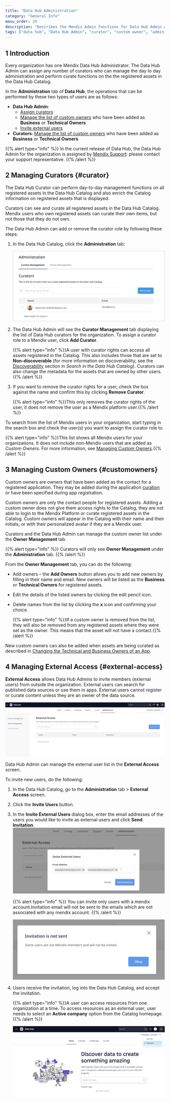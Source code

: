 ```yaml
---
title: "Data Hub Administration"
category: "General Info"
menu_order: 20
description: "Describes the Mendix Admin functions for Data Hub Admin and curators."
tags: ["data hub", "Data Hub Admin", "curator", "custom owner", "administration"]
---
```


## 1 Introduction

Every organization has one Mendix Data Hub Administrator. The Data Hub Admin can assign any number of curators who can manage the day to day administration and perform curate functions on the the registered assets in the Data Hub Catalog.

In the **Administration** tab of **Data Hub**, the operations that can be performed by these two types of users are as follows:

* **Data Hub Admin**:
  * [Assign curators](#curator)
  * [Manage the list of custom owners](#customowners) who have been added as **Business** or **Technical Owners**
  * [Invite external users](#external-access)
* **Curators**:
  [Manage the list of custom owners](#customowners) who have been added as **Business** or **Technical Owners**

{{% alert type="info" %}}
In the current release of Data Hub, the Data Hub Admin for the organization is assigned by [Mendix Support](https://support.mendix.com/hc/en-us): please contact your support representative.
{{% /alert %}}

## 2 Managing Curators {#curator}

The Data Hub Curator can perform day-to-day management functions on all registered assets in the Data Hub Catalog and also enrich the Catalog information on registered assets that is displayed.

Curators can see and curate all registered assets in the Data Hub Catalog. Mendix users who own registered assets can curate their own items, but not those that they do not own.

The Data Hub Admin can add or remove the curator role by following these steps:

1. In the Data Hub Catalog, click the **Administration** tab:

	![Administration](attachments/data-hub-admin/administration.png)

2. The Data Hub Admin will see the **Curator Management** tab displaying  the list of Data Hub curators for the organization. To assign a curator role to a Mendix user, click **Add Curator**.

    {{% alert type="info" %}}A user with curator rights can access all assets registered in the Catalog. This also includes those that are set to **Non-discoverable** (for more information on discoverability, see the [Discoverability](/data-hub/data-hub-catalog/search#discoverability-metadata) section in *Search in the Data Hub Catalog*). Curators can also change the metadata for the assets that are owned by other users. {{% /alert %}}
   
3. If you want to remove the curator rights for a user, check the box against the name and confirm this by clicking **Remove Curator**.
   
    {{% alert type="info" %}}This only removes the curator rights of the user, it does not remove the user as a Mendix platform user.{{% /alert %}}

To search from the list of Mendix users in your organization, start typing in the search box and check the user(s) you want to assign the curator role to.

{{% alert type="info" %}}This list shows all Mendix users for your organizations. It does not include non-Mendix users that are added as *Custom Owners*. For more information, see [Managing Custom Owners](#customowners).{{% /alert %}}

## 3 Managing Custom Owners {#customowners}

Custom owners are owners that have been added as the contact for a registered application. They may be added during the application [curation](/data-hub/data-hub-catalog/curate#custom-owner) or have been specified during app registration.

Custom owners are only the contact people for registered assets. Adding a custom owner does not give them access rights to the Catalog, they are not able to login to the Mendix Platform or curate registered assets in the Catalog. Custom owners will appear in the Catalog with their name and their initials, or with their personalized avatar if they are a Mendix user.

Curators and the Data Hub Admin can manage the custom owner list under the **Owner Management** tab.

{{% alert type="info" %}}
Curators will only see  **Owner Management** under the **Administration** tab.
{{% /alert %}}

From the **Owner Management** tab, you can do the following:

* Add owners – the **Add Owners** button allows you to add new owners by filling in their name and email. New owners will be listed as the **Business** or **Technical Owners** for registered assets.

* Edit the details of the listed owners by clicking the edit pencil icon.
* Delete names from the list by clicking the **x** icon and confirming your choice.

	{{% alert type="info" %}}If a custom owner is removed from the list, they will also be removed from any registered assets where they were set as the owner. This means that the asset will not have a contact.{{% /alert %}}

New custom owners can also be added when assets are being curated as described in [Changing the Technical and Business Owners of an App](/data-hub/data-hub-catalog/curate#custom-owner).

## 4 Managing External Access {#external-access}

**External Access** allows Data Hub Admins to invite members (external users) from outside the organization. External users can search for published data sources or use them in apps. External users cannot register or curate content unless they are an owner of the data source.

![External Access](attachments/data-hub-admin/ExternalAccessOverview.PNG)

Data Hub Admin can manage the external user list in the **External Access** screen. 

To invite new users, do the following:

1. In the Data Hub Catalog, go to the **Administration** tab > **External Access** screen.

2. Click the **Invite Users** button.

3. In the **Invite External Users** dialog box, enter the email addresses of the users you would like to invite as external users and click **Send Invitation**.     ![External Access](attachments/data-hub-admin/InviteExternalUser.PNG)

    {{% alert type="info" %}} You can invite only users with a mendix account.Invitation email will not be sent to the emails which are not associated with any mendix account. {{% /alert %}}

	![Invitation not sent](attachments/data-hub-admin/nonMx_Invitee.PNG)

4. Users receive the invitation, log into the Data Hub Catalog, and accept the invitation.

    {{% alert type="info" %}}A user can access resources from one organization at a time. To access resources as an external user, user needs to select an **Active company** option from the Catalog homepage.{{% /alert %}}

	![company selector](attachments/data-hub-admin/company_selector.png)

   
